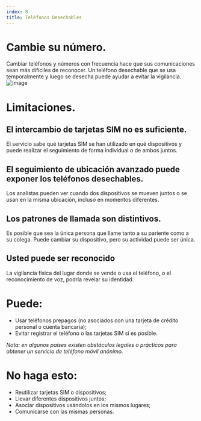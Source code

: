 ```yaml
---
index: 8
title: Teléfonos Desechables
---
```

# Cambie su número.

Cambiar teléfonos y números con frecuencia hace que sus comunicaciones sean más difíciles de reconocer. Un teléfono desechable que se usa temporalmente y luego se desecha puede ayudar a evitar la vigilancia.
![image](mobile7.png)

# Limitaciones.

## El intercambio de tarjetas SIM no es suficiente.

El servicio sabe qué tarjetas SIM se han utilizado en qué dispositivos y puede realizar el seguimiento de forma individual o de ambos juntos.

## El seguimiento de ubicación avanzado puede exponer los teléfonos desechables.

Los analistas pueden ver cuando dos dispositivos se mueven juntos o se usan en la misma ubicación, incluso en momentos diferentes.

## Los patrones de llamada son distintivos.

Es posible que sea la única persona que llame tanto a su pariente como a su colega. Puede cambiar su dispositivo, pero su actividad puede ser única.

## Usted puede ser reconocido

La vigilancia física del lugar donde se vende o usa el teléfono, o el reconocimiento de voz, podría revelar su identidad.

# Puede:

*   Usar teléfonos prepagos (no asociados con una tarjeta de crédito personal o cuenta bancaria);
*   Evitar registrar el teléfono o las tarjetas SIM si es posible.

*Nota: en algunos países existen obstáculos legales o prácticos para obtener un servicio de teléfono móvil anónimo.*

# No haga esto:

*   Reutilizar tarjetas SIM o dispositivos;
*   Llevar diferentes dispositivos juntos;
*   Asociar dispositivos usándolos en los mismos lugares;
*   Comunicarse con las mismas personas.